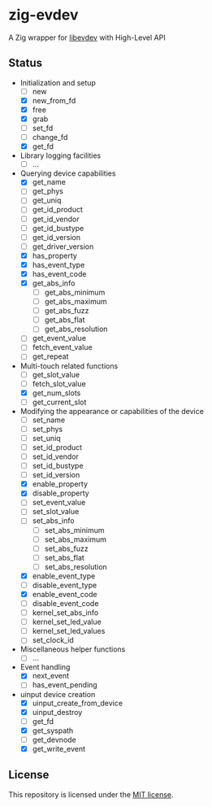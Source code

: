 # zig-evdev

A Zig wrapper for [libevdev](https://www.freedesktop.org/software/libevdev/doc/latest/) with High-Level API

## Status

- Initialization and setup
    - [ ] new
    - [x] new_from_fd
    - [x] free
    - [x] grab
    - [ ] set_fd
    - [ ] change_fd
    - [x] get_fd
- Library logging facilities
    - [ ] ...
- Querying device capabilities
    - [x] get_name
    - [ ] get_phys
    - [ ] get_uniq
    - [ ] get_id_product
    - [ ] get_id_vendor
    - [ ] get_id_bustype
    - [ ] get_id_version
    - [ ] get_driver_version
    - [x] has_property
    - [x] has_event_type
    - [x] has_event_code
    - [x] get_abs_info
        - [ ] get_abs_minimum
        - [ ] get_abs_maximum
        - [ ] get_abs_fuzz
        - [ ] get_abs_flat
        - [ ] get_abs_resolution
    - [ ] get_event_value
    - [ ] fetch_event_value
    - [ ] get_repeat
- Multi-touch related functions
    - [ ] get_slot_value
    - [ ] fetch_slot_value
    - [x] get_num_slots
    - [ ] get_current_slot
- Modifying the appearance or capabilities of the device
    - [ ] set_name 
    - [ ] set_phys 
    - [ ] set_uniq 
    - [ ] set_id_product
    - [ ] set_id_vendor
    - [ ] set_id_bustype
    - [ ] set_id_version
    - [x] enable_property
    - [x] disable_property
    - [ ] set_event_value 
    - [ ] set_slot_value 
    - [ ] set_abs_info 
        - [ ] set_abs_minimum 
        - [ ] set_abs_maximum 
        - [ ] set_abs_fuzz 
        - [ ] set_abs_flat 
        - [ ] set_abs_resolution 
    - [x] enable_event_type 
    - [ ] disable_event_type 
    - [x] enable_event_code 
    - [ ] disable_event_code 
    - [ ] kernel_set_abs_info 
    - [ ] kernel_set_led_value 
    - [ ] kernel_set_led_values 
    - [ ] set_clock_id 
- Miscellaneous helper functions
    - [ ] ...
- Event handling
    - [x] next_event
    - [ ] has_event_pending
- uinput device creation
    - [x] uinput_create_from_device
    - [x] uinput_destroy
    - [ ] get_fd
    - [x] get_syspath
    - [ ] get_devnode
    - [x] get_write_event

## License

This repository is licensed under the [MIT license](./LICENSE).
